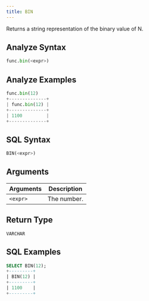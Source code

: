 ```yaml
---
title: BIN
---
```


Returns a string representation of the binary value of N.

## Analyze Syntax

```python
func.bin(<expr>)
```

## Analyze Examples
```python
func.bin(12)
+--------------+
| func.bin(12) |
+--------------+
| 1100         |
+--------------+
```

## SQL Syntax

```sql
BIN(<expr>)
```

## Arguments

| Arguments | Description |
|-----------|-------------|
| `<expr>`  | The number. |

## Return Type

`VARCHAR`

## SQL Examples

```sql
SELECT BIN(12);
+---------+
| BIN(12) |
+---------+
| 1100    |
+---------+
```
